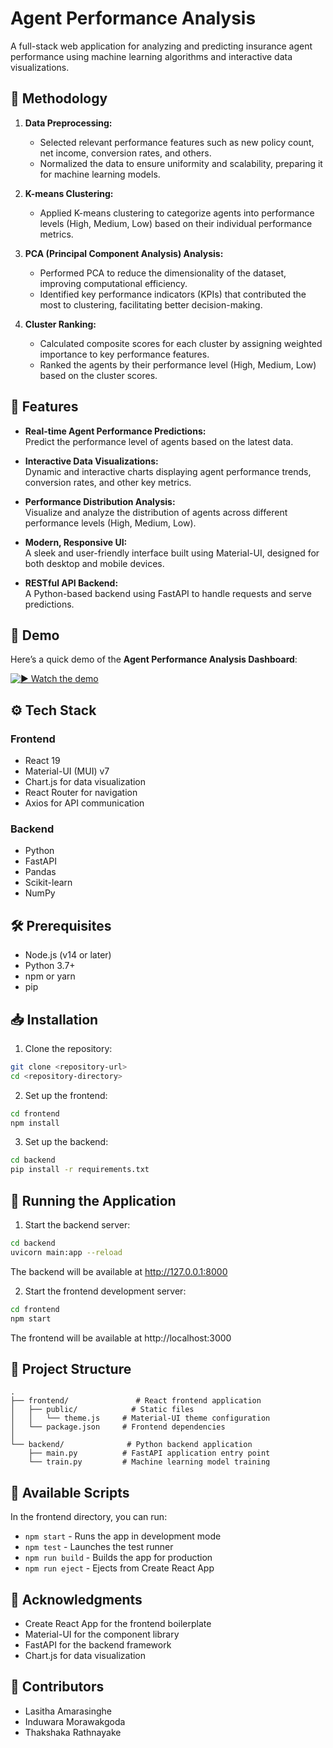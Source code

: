 # Agent Performance Analysis

A full-stack web application for analyzing and predicting insurance agent performance using machine learning algorithms and interactive data visualizations.

## 📝 Methodology

1. **Data Preprocessing:**  
   - Selected relevant performance features such as new policy count, net income, conversion rates, and others.
   - Normalized the data to ensure uniformity and scalability, preparing it for machine learning models.

2. **K-means Clustering:**  
   - Applied K-means clustering to categorize agents into performance levels (High, Medium, Low) based on their individual performance metrics.

3. **PCA (Principal Component Analysis) Analysis:**  
   - Performed PCA to reduce the dimensionality of the dataset, improving computational efficiency.
   - Identified key performance indicators (KPIs) that contributed the most to clustering, facilitating better decision-making.

4. **Cluster Ranking:**  
   - Calculated composite scores for each cluster by assigning weighted importance to key performance features.
   - Ranked the agents by their performance level (High, Medium, Low) based on the cluster scores.

## 🌟 Features

- **Real-time Agent Performance Predictions:**  
   Predict the performance level of agents based on the latest data.

- **Interactive Data Visualizations:**  
   Dynamic and interactive charts displaying agent performance trends, conversion rates, and other key metrics.

- **Performance Distribution Analysis:**  
   Visualize and analyze the distribution of agents across different performance levels (High, Medium, Low).

- **Modern, Responsive UI:**  
   A sleek and user-friendly interface built using Material-UI, designed for both desktop and mobile devices.

- **RESTful API Backend:**  
   A Python-based backend using FastAPI to handle requests and serve predictions.

## 🎥 Demo

Here’s a quick demo of the **Agent Performance Analysis Dashboard**:

[![▶️ Watch the demo](https://github.com/user-attachments/assets/34283af6-2ade-48b5-a2c0-504957d5de3a)](https://vimeo.com/1095185875/1dcc9a8790?share=copy)

## ⚙️ Tech Stack

### Frontend
- React 19
- Material-UI (MUI) v7
- Chart.js for data visualization
- React Router for navigation
- Axios for API communication

### Backend
- Python
- FastAPI
- Pandas
- Scikit-learn
- NumPy

## 🛠️ Prerequisites

- Node.js (v14 or later)
- Python 3.7+
- npm or yarn
- pip

## 📥 Installation

1. Clone the repository:
```bash
git clone <repository-url>
cd <repository-directory>
```

2. Set up the frontend:
```bash
cd frontend
npm install
```

3. Set up the backend:
```bash
cd backend
pip install -r requirements.txt
```

## 🚀 Running the Application

1. Start the backend server:
```bash
cd backend
uvicorn main:app --reload
```
The backend will be available at http://127.0.0.1:8000

2. Start the frontend development server:
```bash
cd frontend
npm start
```
The frontend will be available at http://localhost:3000

## 📂 Project Structure

```
.
├── frontend/               # React frontend application
│   ├── public/            # Static files
│   │   └── theme.js     # Material-UI theme configuration
│   └── package.json     # Frontend dependencies
│
└── backend/              # Python backend application
    ├── main.py          # FastAPI application entry point
    └── train.py         # Machine learning model training
```

##  📄 Available Scripts

In the frontend directory, you can run:

- `npm start` - Runs the app in development mode
- `npm test` - Launches the test runner
- `npm run build` - Builds the app for production
- `npm run eject` - Ejects from Create React App

## 🙏 Acknowledgments

- Create React App for the frontend boilerplate
- Material-UI for the component library
- FastAPI for the backend framework
- Chart.js for data visualization

## 👥 Contributors

- Lasitha Amarasinghe
- Induwara Morawakgoda
- Thakshaka Rathnayake
  
